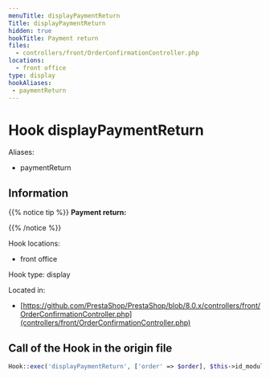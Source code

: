 ```yaml
---
menuTitle: displayPaymentReturn
Title: displayPaymentReturn
hidden: true
hookTitle: Payment return
files:
  - controllers/front/OrderConfirmationController.php
locations:
  - front office
type: display
hookAliases:
 - paymentReturn
---
```


# Hook displayPaymentReturn

Aliases: 
 - paymentReturn



## Information

{{% notice tip %}}
**Payment return:** 


{{% /notice %}}

Hook locations: 
  - front office

Hook type: display

Located in: 
  - [https://github.com/PrestaShop/PrestaShop/blob/8.0.x/controllers/front/OrderConfirmationController.php](controllers/front/OrderConfirmationController.php)

## Call of the Hook in the origin file

```php
Hook::exec('displayPaymentReturn', ['order' => $order], $this->id_module)
```